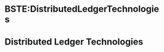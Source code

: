 






BSTE:DistributedLedgerTechnologies
==================================






Distributed Ledger Technologies
===============================










